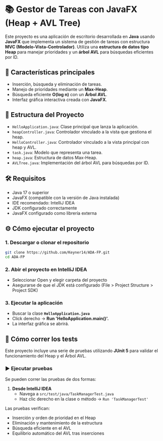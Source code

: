 # 📚 Gestor de Tareas con JavaFX (Heap + AVL Tree)

Este proyecto es una aplicación de escritorio desarrollada en **Java** usando **JavaFX** que implementa un sistema de gestión de tareas con estructura **MVC (Modelo-Vista-Controlador)**. Utiliza una **estructura de datos tipo Heap** para manejar prioridades y un **árbol AVL** para búsquedas eficientes por ID.

## 🚀 Características principales

- Inserción, búsqueda y eliminación de tareas.
- Manejo de prioridades mediante un **Max-Heap**.
- Búsqueda eficiente **O(log n)** con un **Árbol AVL**.
- Interfaz gráfica interactiva creada con **JavaFX**.

## 📁 Estructura del Proyecto

- `HelloApplication.java`: Clase principal que lanza la aplicación.
- `heapController.java`: Controlador vinculado a la vista que gestiona el heap.
- `HelloController.java`: Controlador vinculado a la vista principal con heap y AVL.
- `task.java`: Modelo que representa una tarea.
- `heap.java`: Estructura de datos Max-Heap.
- `AVLTree.java`: Implementación del árbol AVL para búsquedas por ID.

## 🛠️ Requisitos

- Java 17 o superior
- JavaFX (compatible con la versión de Java instalada)
- IDE recomendado: IntelliJ IDEA
- JDK configurado correctamente
- JavaFX configurado como librería externa

## ⚙️ Cómo ejecutar el proyecto

### 1. Descargar o clonar el repositorio

```bash
git clone https://github.com/Keyner14/ADA-FP.git
cd ADA-FP
```

### 2. Abir el proyecto en IntelliJ IDEA

- Seleccionar Open y elegir carpeta del proyecto
- Asegurarse de que el JDK está configurado (File > Project Structure > Project SDK)

### 3. Ejecutar la aplicación

- Buscar la clase **`HelloApplication.java`** 
- Click derecho → **Run 'HelloApplication.main()'.**
- La interfaz gráfica se abrirá.

## 🧪 Cómo correr los tests

Este proyecto incluye una serie de pruebas utilizando **JUnit 5** para validar el funcionamiento del Heap y el Árbol AVL.

### ▶️ Ejecutar pruebas

Se pueden correr las pruebas de dos formas:

1. **Desde IntelliJ IDEA**
    - Navega a `src/test/java/TaskManagerTest.java`
    - Haz clic derecho en la clase o método → `Run 'TaskManagerTest'`

Las pruebas verifican:
- Inserción y orden de prioridad en el Heap
- Eliminación y mantenimiento de la estructura
- Búsqueda eficiente en el AVL
- Equilibrio automático del AVL tras inserciones
